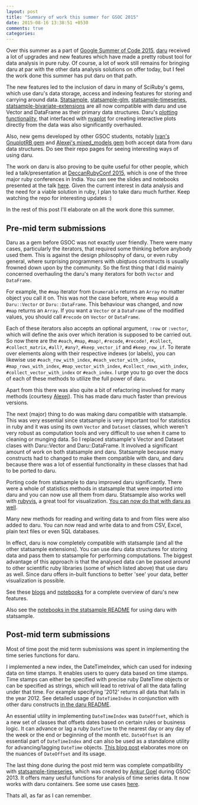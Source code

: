 ```yaml
---
layout: post
title: "Summary of work this summer for GSOC 2015"
date: 2015-08-16 13:38:51 +0530
comments: true
categories: 
---
```


Over this summer as a part of [Google Summer of Code 2015](www.google-melange.com), [daru](www.github.com/v0dro/daru/) received a lot of upgrades and new features which have made a pretty robust tool for data analysis in pure ruby. Of course, a lot of work still remains for bringing daru at par with the other data analysis solutions on offer today, but I feel the work done this summer has put daru on that path.

The new features led to the inclusion of daru in many of SciRuby's gems, which use daru's data storage, access and indexing features for storing and carrying around data. [Statsample](https://github.com/SciRuby/statsample), [statsample-glm](https://github.com/SciRuby/statsample-glm), [statsample-timeseries](https://github.com/SciRuby/statsample-timeseries), [statsample-bivariate-extensions](https://github.com/SciRuby/statsample-bivariate-extension) are all now compatible with daru and use Vector and DataFrame as their primary data structures. Daru's [plotting functionality](http://nbviewer.ipython.org/github/SciRuby/sciruby-notebooks/blob/master/Visualization/Visualizing%20data%20with%20daru%20DataFrame.ipynb), that interfaced with [nyaplot](https://github.com/domitry/nyaplot) for creating interactive plots directly from the data was also significantly overhauled.

Also, new gems developed by other GSOC students, notably [Ivan's GnuplotRB gem](https://github.com/dilcom/gnuplotrb) and [Alexej's mixed_models gem](https://github.com/agisga/mixed_models) both accept data from daru data structures. Do see their repo pages for seeing interesting ways of using daru.

The work on daru is also proving to be quite useful for other people, which led a talk/presentation at [DeccanRubyConf 2015](http://www.deccanrubyconf.org/), which is one of the three major ruby conferences in India. You can see the slides and notebooks presented at the talk [here](https://github.com/v0dro/talks/tree/master/DeccanRubyConf15). Given the current interest in data analysis and the need for a viable solution in ruby, I plan to take daru much further. Keep watching the repo for interesting updates :)

In the rest of this post I'll elaborate on all the work done this summer.

## Pre-mid term submissions

Daru as a gem before GSOC was not exactly user friendly. There were many cases, particularly the iterators, that required some thinking before anybody used them. This is against the design philosophy of daru, or even ruby general, where surprising programmers with ubiqtuos constructs is usually frowned down upon by the community. So the first thing that I did mainly concerned overhauling the daru's many iterators for both `Vector` and `DataFrame`.

For example, the `#map` iterator from `Enumerable` returns an `Array` no matter object you call it on. This was not the case before, where `#map` would a `Daru::Vector` or `Daru::DataFrame`. This behaviour was changed, and now `#map` returns an `Array`. If you want a `Vector` or a `DataFrame` of the modified values, you should call `#recode` on `Vector` or `DataFrame`.

Each of these iterators also accepts an optional argument, `:row` or `:vector`, which will define the axis over which iteration is supposed to be carried out. So now there are the `#each`, `#map`, `#map!`, `#recode`, `#recode!`, `#collect`, `#collect_matrix`, `#all?`, `#any?`, `#keep_vector_if` and `#keep_row_if`. To iterate over elements along with their respective indexes (or labels), you can likewise use `#each_row_with_index`, `#each_vector_with_index`, `#map_rows_with_index`, `#map_vector_with_index`, `#collect_rows_with_index`, `#collect_vector_with_index` or `#each_index`. I urge you to go over the docs of each of these methods to utilize the full power of daru.

Apart from this there was also quite a bit of refactoring involved for many methods (courtesy [Alexej](https://github.com/agisga)). This has made daru much faster than previous versions.

The next (major) thing to do was making daru compatible with statsample. This was very essential since statsample is very important tool for statistics in ruby and it was using its own `Vector` and `Dataset` classes, which weren't very robust as computation tools and very difficult to use when it came to cleaning or munging data. So I replaced statsample's Vector and Dataset clases with Daru::Vector and Daru::DataFrame. It involved a significant amount of work on both statsample and daru. Statsample because many constructs had to changed to make them compatible with daru, and daru because there was a lot of essential functionality in these classes that had to be ported to daru.

Porting code from statsample to daru improved daru significantly. There were a whole of statistics methods in statsample that were imported into daru and you can now use all them from daru. Statsample also works well with [rubyvis](https://github.com/clbustos/rubyvis), a great tool for visualization. [You can now do that with daru as well](https://github.com/SciRuby/statsample#visualizations).

Many new methods for reading and writing data to and from files were also added to daru. You can now read and write data to and from CSV, Excel, plain text files or even SQL databases.

In effect, daru is now completely compatible with statsample (and all the other statsample extensions). You can use daru data structures for storing data and pass them to statsample for performing computations. The biggest advantage of this approach is that the analysed data can be passed around to other scientific ruby libraries (some of which listed above) that use daru as well. Since daru offers in-built functions to better 'see' your data, better visualization is possible.

See these [blogs](https://github.com/v0dro/daru#blog-posts) and [notebooks](https://github.com/v0dro/daru#notebooks) for a complete overview of daru's new features.

Also see the [notebooks in the statsample README](https://github.com/SciRuby/statsample#notebooks) for using daru with statsample.

## Post-mid term submissions

Most of time post the mid term submissions was spent in implementing the time series functions for daru.

I implemented a new index, the DateTimeIndex, which can used for indexing data on time stamps. It enables users to query data based on time stamps. Time stamps can either be specified with precise ruby DateTime objects or can be specified as strings, which will lead to retrival of all the data falling under that time. For example specifying '2012' returns all data that falls in the year 2012. See detailed usage of `DateTimeIndex` in conjunction with other daru constructs [in the daru README](https://github.com/v0dro/daru/blob/master/README.md).

An essential utility in implementing `DateTimeIndex` was `DateOffset`, which is a new set of classes that offsets dates based on certain rules or business logic. It can advance or lag a ruby `DateTime` to the nearest day or any day of the week or the end or beginning of the month etc. `DateOffset` is an essential part of `DateTimeIndex` and can also be used as a standalone utility for advancing/lagging `DateTime` objects. [This blog post](http://v0dro.github.io/blog/2015/07/27/date-offsets-in-daru/) elaborates more on the nuances of `DateOffset` and its usage.

The last thing done during the post mid term was complete compatibility with [statsample-timeseries](https://github.com/SciRuby/statsample-timeseries), which was created by [Ankur Goel](https://github.com/AnkurGel) during GSOC 2013. It offers many uesful functions for analysis of time series data. It now works with daru containers. See some use cases [here](https://github.com/SciRuby/statsample-timeseries/blob/master/README.rdoc).

Thats all, as far as I can remember.